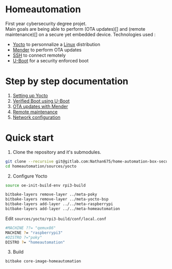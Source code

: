 # Homeautomation

First year cybersecurity degree projet.  
Main goals are being able to perform (OTA updates)[] and (remote maintenance)[] on a secure yet embedded device.
Technologies used :
* [Yocto](https://yoctoproject.com) to personnalize a [Linux](https://www.linux.org) distribution
* [Mender](https://mender.io) to perform OTA updates
* [SSH](https://en.wikipedia.org/wiki/Secure_Shell) to connect remotely
* [U-Boot](https://www.denx.de/wiki/U-Boot) for a security enforced boot

# Step by step documentation

1. [Setting up Yocto](docs/yocto.md)
2. [Verified Boot using U-Boot](docs/uboot.md)
3. [OTA updates with Mender](docs/mender.md)
4. [Remote maintenance](docs/ssh.md)
5. [Network configuration](docs/network.md)

# Quick start

1. Clone the repository and it's submodules.
```bash
git clone --recursive git@gitlab.com:Nathan675/home-automation-box-security.git homeautomation
cd homeautomation/sources/yocto
```

2. Configure Yocto
```bash
source oe-init-build-env rpi3-build

bitbake-layers remove-layer ../meta-poky
bitbake-layers remove-layer ../meta-yocto-bsp
bitbake-layers add-layer ../../meta-raspberrypi
bitbake-layers add-layer ../../meta-homeautomation
```
Edit `sources/yocto/rpi3-build/conf/local.conf`
```bash
#MACHINE ??= "qemux86"
MACHINE ?= "raspberrypi3"
#DISTRO ?="poky"
DISTRO ?= "homeautomation"
```

3. Build 
```bash
bitbake core-image-homeautomation
```